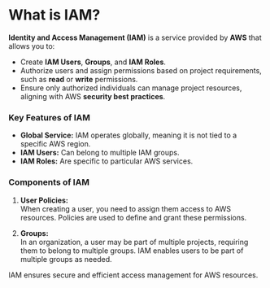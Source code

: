 # What is IAM?

**Identity and Access Management (IAM)** is a service provided by **AWS** that allows you to:

- Create **IAM Users**, **Groups**, and **IAM Roles**.
- Authorize users and assign permissions based on project requirements, such as **read** or **write** permissions.
- Ensure only authorized individuals can manage project resources, aligning with AWS **security best practices**.

### Key Features of IAM
- **Global Service:** IAM operates globally, meaning it is not tied to a specific AWS region.
- **IAM Users:** Can belong to multiple IAM groups.
- **IAM Roles:** Are specific to particular AWS services.

### Components of IAM

1. **User Policies:**  
   When creating a user, you need to assign them access to AWS resources. Policies are used to define and grant these permissions.

2. **Groups:**  
   In an organization, a user may be part of multiple projects, requiring them to belong to multiple groups. IAM enables users to be part of multiple groups as needed.

IAM ensures secure and efficient access management for AWS resources.
